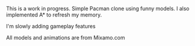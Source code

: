 This is a work in progress.  Simple Pacman clone using funny models.  I also implemented A* to refresh my memory.

I'm slowly adding gameplay features

All models and animations are from Mixamo.com
